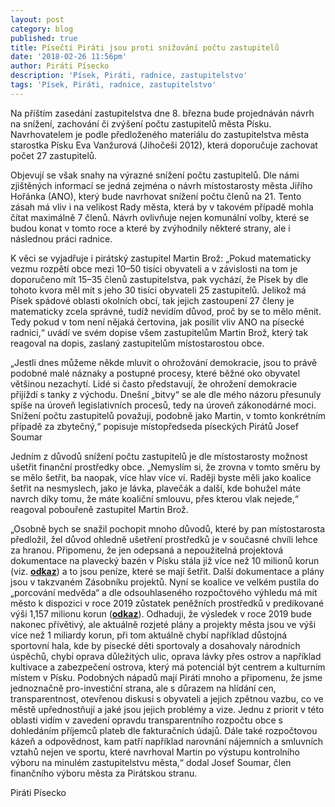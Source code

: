 ```yaml
---
layout: post
category: blog
published: true
title: Písečtí Piráti jsou proti snižování počtu zastupitelů
date: '2018-02-26 11:56pm'
author: Piráti Písecko
description: 'Písek, Piráti, radnice, zastupitelstvo'
tags: 'Písek, Piráti, radnice, zastupitelstvo'
---
```

Na příštím zasedání zastupitelstva dne 8. března bude projednáván návrh na snížení, zachování či zvýšení počtu zastupitelů města Písku. Navrhovatelem je podle předloženého materiálu do zastupitelstva města starostka Písku Eva Vanžurová (Jihočeši 2012), která doporučuje zachovat počet 27 zastupitelů.

Objevují se však snahy na výrazné snížení počtu zastupitelů. Dle námi zjištěných informací se jedná zejména o návrh místostarosty města Jiřího Hořánka (ANO), který bude navrhovat snížení počtu členů na 21. Tento zásah má vliv i na velikost Rady města, která by v takovém případě mohla čítat maximálně 7 členů. Návrh ovlivňuje nejen komunální volby, které se budou konat v tomto roce a které by zvýhodnily některé strany, ale i následnou práci radnice.

K věci se vyjadřuje i pirátský zastupitel Martin Brož: „Pokud matematicky vezmu rozpětí obce mezi 10–50 tisíci obyvateli a v závislosti na tom je doporučeno mít 15–35 členů zastupitelstva, pak vychází, že Písek by dle tohoto kvora měl mít s jeho 30 tisíci obyvateli 25 zastupitelů. Jelikož má Písek spádové oblasti okolních obcí, tak jejich zastoupení 27 členy je matematicky zcela správné, tudíž nevidím důvod, proč by se to mělo měnit. Tedy pokud v tom není nějaká čertovina, jak posílit vliv ANO na písecké radnici,“ uvádí ve svém dopise všem zastupitelům Martin Brož, který tak reagoval na dopis, zaslaný zastupitelům místostarostou obce.

„Jestli dnes můžeme někde mluvit o ohrožování demokracie, jsou to právě podobné malé náznaky a postupné procesy, které běžné oko obyvatel většinou nezachytí. Lidé si často představují, že ohrožení demokracie přijíždí s tanky z východu. Dnešní „bitvy“ se ale dle mého názoru přesunuly spíše na úroveň legislativních procesů, tedy na úroveň zákonodárné moci. Snížení počtu zastupitelů považuji, podobně jako Martin, v tomto konkrétním případě za zbytečný,“ popisuje místopředseda píseckých Pirátů Josef Soumar

Jedním z důvodů snížení počtu zastupitelů je dle místostarosty možnost ušetřit finanční prostředky obce. „Nemyslím si, že zrovna v tomto směru by se mělo šetřit, ba naopak, více hlav více ví. Raději byste měli jako koalice šetřit na nesmyslech, jako je lávka, plavečák a další, kde bohužel máte navrch díky tomu, že máte koaliční smlouvu, přes kterou vlak nejede,“ reagoval pobouřeně zastupitel Martin Brož.

„Osobně bych se snažil pochopit mnoho důvodů, které by pan místostarosta předložil, žel důvod ohledně ušetření prostředků je v současné chvíli lehce za hranou. Připomenu, že jen odepsaná a nepoužitelná projektová dokumentace na plavecký bazén v Písku stála již více než 10 milionů korun (viz. [**odkaz**](http://www.piseckysvet.cz/pisecky-hydepark/pirati-varuji-rozpocet-mesta-pisku-v-ohrozeni)) a to jsou peníze, které se mají šetřit. Další dokumentace a plány jsou v takzvaném Zásobníku projektů. Nyní se koalice ve velkém pustila do „porcování medvěda“ a dle odsouhlaseného rozpočtového výhledu má mít město k dispozici v roce 2019 zůstatek peněžních prostředků v predikované výši 1,157 milionu korun ([**odkaz**](http://www.mesto-pisek.cz/assets/File.ashx?id_org=12075&id_dokumenty=15990)). Odhaduji, že výsledek v roce 2019 bude nakonec přívětivý, ale aktuálně rozjeté plány a projekty města jsou ve výši více než 1 miliardy korun, při tom aktuálně chybí například důstojná sportovní hala, kde by písecké děti sportovaly a dosahovaly národních úspěchů, chybí oprava důležitých ulic, oprava lávky přes ostrov a například kultivace a zabezpečení ostrova, který má potenciál být centrem a kulturním místem v Písku. Podobných nápadů mají Piráti mnoho a připomenu, že jsme jednoznačně pro-investiční strana, ale s důrazem na hlídání cen, transparentnost, otevřenou diskusi s obyvateli a jejich zpětnou vazbu, co ve městě upřednostňují a jaké jsou jejich problémy a vize. Jednu z priorit v této oblasti vidím v zavedení opravdu transparentního rozpočtu obce s dohledáním příjemců plateb dle fakturačních údajů. Dále také rozpočtovou kázeň a odpovědnost, kam patří například narovnání nájemních a smluvních vztahů nejen ve sportu, které navrhoval Martin po výstupu kontrolního výboru na minulém zastupitelstvu města,“ dodal Josef Soumar, člen finančního výboru města za Pirátskou stranu. 

Piráti Písecko
